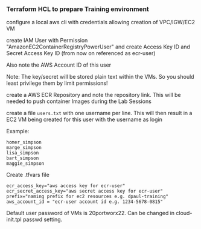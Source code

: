 ### Terraform HCL to prepare Training environment

configure a local aws cli with credentials allowing creation of VPC/IGW/EC2 VM

create IAM User with Permission "AmazonEC2ContainerRegistryPowerUser" and create Access Key ID and Secret Access Key ID
(from now on referenced as ecr-user)

Also note the AWS Account ID of this user

Note: The key/secret will be stored plain text within the VMs. So you should least privilege them by limit permissions!

create a AWS ECR Repository and note the repository link. This will be needed to push container Images during the Lab Sessions

create a file `users.txt` with one username per line. This will then result in a EC2 VM being created for this user with the username as login

Example:

```
homer_simpson
marge_simpson
lisa_simpson
bart_simpson
maggie_simpson
```

Create .tfvars file

```
ecr_access_key="aws access key for ecr-user"
ecr_secret_access_key="aws secret access key for ecr-user"
prefix="naming prefix for ec2 resources e.g. dpaul-training"
aws_account_id = "ecr-user account id e.g. 1234-5678-0815"
```

Default user password of VMs is 20portworx22. Can be changed in cloud-init.tpl passwd setting.
